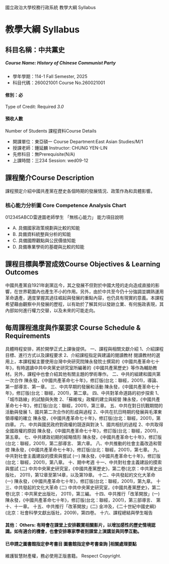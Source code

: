 國立政治大學校務行政系統 教學大綱 Syllabus
# 教學大綱 Syllabus
##  科目名稱：中共黨史 
#####  Course Name: History of Chinese Communist Party
  * 學年學期：114-1 Fall Semester, 2025 
  * 科目代碼：260021001 Course No.260021001
#### 修別：必
Type of Credit: Required 
_3.0_
#### 預收人數
Number of Students
課程資料Course Details
  * 開課單位：東亞碩一 Course Department:East Asian Studies/M/1 
  * 授課老師：鍾延麟 Instructor: CHUNG YEN-LIN 
  * 先修科目：無Prerequisite(N/A)
  * 上課時間：三234 Session: wed09-12
##  課程簡介Course Description
課程預定介紹中國共產黨在歷史各個時期的發展情況、政策作為和具體影響。
###  核心能力分析圖 Core Competence Analysis Chart
012345ABCD雷達圖老師學生
「無核心能力」 
能力項目說明
  * A. 具備國家政策規劃與比較的知能
  * B. 具備資料統整與分析的知能
  * C. 具備國際觀點與公民價值知能
  * D. 具備專業學術的基礎與比較的知能
##  課程目標與學習成效Course Objectives & Learning Outcomes 
中國共產黨自1921年創黨迄今，其之發展不但對於中國大陸的走向造成直接的影響，在世界範圍內也產生不小的作用。另外，由於中共至今仍十分強調並嫻熟運用革命遺產，適度掌握其過往崛起與發展的重點內容，也仍具有現實的意義。本課程希望藉由觀察中共發展的歷程，以有助於了解其何以發跡立業、有何施政表現，其內部如何進行權力交替，以及未來的可能走向。
##  每周課程進度與作業要求 Course Schedule & Requirements
具體時程安排，將於開學正式上課後提供。
一、課程與相關文獻介紹 
1、介紹課程目標、進行方式以及課程要求
2、介紹課程指定與建議的閱讀教材
閱讀教材的選用上，本課程擬主要使用台灣中央研究院陳永發院士撰寫的《中國共產革命七十年》，有時選讀中共中央黨史研究室所編著的《中國共產黨歷史》等作為輔助教材。另外，課程中也會介紹其他有關主題的學術專作。
二、中共的組建和國共第一次合作 
陳永發，《中國共產革命七十年》，修訂版(台北：聯經，2001)，導論、第一部導言、第一章。
三、中共早期的發展和活動 
陳永發，《中國共產革命七十年》，修訂版(台北：聯經，2001)，第二章。
四、中共對革命道路的初步探索 
1、「城市路線」的試驗與失敗
2、「蘇維埃」政權的建立與經營
陳永發，《中國共產革命七十年》，修訂版(台北：聯經，2001)，第三章。
五、中共在對日抗戰期間的活動與發展 
1、國共第二次合作的形成與過程
2、中共在抗日時期的發展與毛澤東領導權的確立
陳永發，《中國共產革命七十年》，修訂版(台北：聯經，2001)，第四章。
六、中共與國民政府對政權的競逐與對決 
1、國共相抗的過程
2、中共取得全國政權的原因
陳永發，《中國共產革命七十年》，修訂版(台北：聯經，2001)，第五章。
七、中共建政初期的經略情形 
陳永發，《中國共產革命七十年》，修訂版(台北：聯經，2001)，第二部導言、 第六章。
八、中共推動的社會主義改造和管控 
陳永發，《中國共產革命七十年》，修訂版(台北：聯經，2001)，第七章。
九、中共對社會主義建設的摸索與嘗試 (一) 
陳永發，《中國共產革命七十年》，修訂版(台北：聯經，2001)，第八章。
十、期中考週
十一、中共對社會主義建設的摸索與嘗試 (二) 
中共中央黨史研究室，《中國共產黨歷史》，第二卷(北京：中共黨史出版社， 2011)，第12章至第14章，以及第19章。
十二、中共發起的文化大革命 (一) 
陳永發，《中國共產革命七十年》，修訂版(台北：聯經，2001)，第九章。
十三、中共發起的文化大革命 (二) 
中共中央黨史研究室，《中國共產黨歷史》，第二卷(北京：中共黨史出版社， 
2011)，第三編。
十四、中共推行「改革開放」(一) 
陳永發，《中國共產革命七十年》，修訂版(台北：聯經，2001)，第三部導言、
第十、十一章。
十五、中共推行「改革開放」(二) 
金冲及，《二十世紀中國史綱》(北京：社會科學文獻出版社，2009)，第四卷。
十六、課程總結與學生報告 
####  其他： Others: 有時會在課堂上安排觀賞相關影片，以增加感性的歷史情境認識。如有適合的機會，也會安排專家學者到課堂上演講並與同學互動。 
####  已申請之圖書館指定參考書目  圖書館指定參考書查詢 |相關處理要點
維護智慧財產權，務必使用正版書籍。 Respect Copyright.